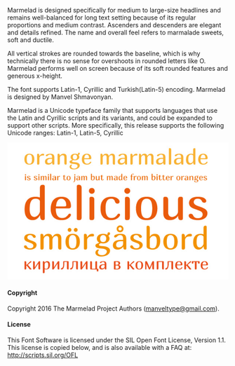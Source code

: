 Marmelad is designed specifically for medium to large-size headlines
and remains well-balanced for long text setting because of its regular proportions and medium contrast. Ascenders and descenders are elegant and details refined. The name and overall feel refers to marmalade sweets, soft and ductile.

All vertical strokes are rounded towards the baseline,
which is why technically there is no sense for overshoots in rounded letters like O. Marmelad performs well on screen because of its soft rounded features and generous x-height.

The font supports Latin-1, Cyrillic and Turkish(Latin-5) encoding.
Marmelad is designed by Manvel Shmavonyan.

Marmelad is a Unicode typeface family that supports 
languages that use the Latin and Cyrillic scripts and its variants, and 
could be expanded to support other scripts. More specifically, this release supports the following Unicode
ranges: Latin-1, Latin-5, Cyrillic

![Marmelad Font](documentation/sample.jpg)

#### Copyright

Copyright 2016 The Marmelad Project Authors (manveltype@gmail.com).

#### License

This Font Software is licensed under the SIL Open Font License, Version 1.1.
This license is copied below, and is also available with a FAQ at:
http://scripts.sil.org/OFL

